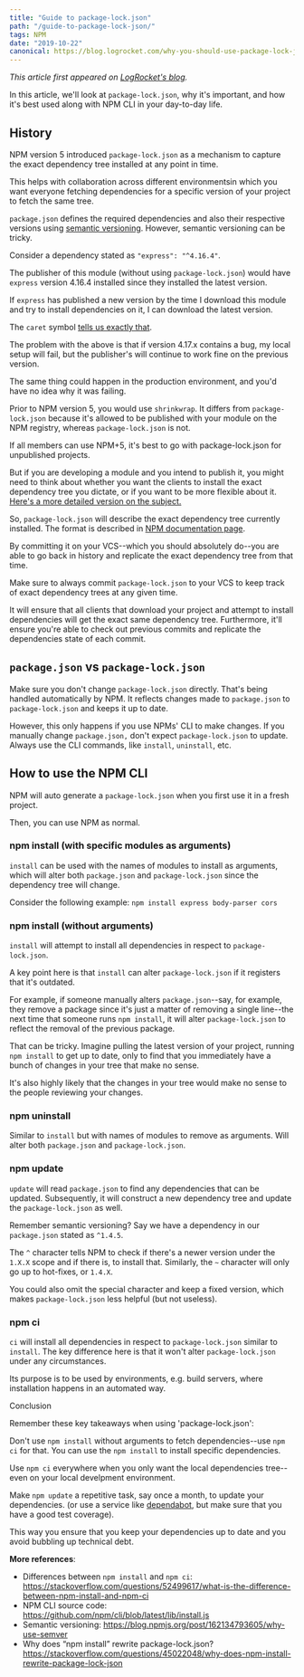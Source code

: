 ```yaml
---
title: "Guide to package-lock.json"
path: "/guide-to-package-lock-json/"
tags: NPM
date: "2019-10-22"
canonical: https://blog.logrocket.com/why-you-should-use-package-lock-json/
---
```


*This article first appeared on [LogRocket's blog](https://blog.logrocket.com/why-you-should-use-package-lock-json/).*

In this article, we'll look at `package-lock.json`, why it's important, and how it's best used along with NPM CLI in your day-to-day life. 
 
## History
NPM version 5 introduced `package-lock.json` as a mechanism to capture the exact dependency tree installed at any point in time. 

This helps with collaboration across different environmentsin which you want everyone fetching dependencies for a specific version of your project to fetch the same tree.

`package.json` defines the required dependencies and also their respective versions using [semantic versioning](https://semver.org/). However, semantic versioning can be tricky.

Consider a dependency stated as `"express": "^4.16.4"`. 

The publisher of this module (without using `package-lock.json`) would have `express` version 4.16.4 installed since they installed the latest version. 

If `express` has published a new version by the time I download this module and try to install dependencies on it, I can download the latest version. 

The `caret` symbol [tells us exactly that](https://stackoverflow.com/a/22345808/1955940).

The problem with the above is that if version 4.17.x contains a bug, my local setup will fail, but the publisher's will continue to work fine on the previous version. 

The same thing could happen in the production environment, and you'd have no idea why it was failing. 

Prior to NPM version 5, you would use `shrinkwrap`. It differs from `package-lock.json` because it's allowed to be published with your module on the NPM registry, whereas `package-lock.json` is not. 

If all members can use NPM+5, it's best to go with package-lock.json for unpublished projects. 

But if you are developing a module and you intend to publish it, you might need to think about whether you want the clients to install the exact dependency tree you dictate, or if you want to be more flexible about it. [Here's a more detailed version on the subject.](https://stackoverflow.com/a/46132512/1955940)

So, `package-lock.json` will describe the exact dependency tree currently installed. The format is described in [NPM documentation page](https://docs.npmjs.com/files/package-lock.json#dependencies-1). 

By committing it on your VCS--which you should absolutely do--you are able to go back in history and replicate the exact dependency tree from that time.

Make sure to always commit `package-lock.json` to your VCS to keep track of exact dependency trees at any given time. 

It will ensure that all clients that download your project and attempt to install dependencies will get the exact same dependency tree. Furthermore, it'll ensure you're able to check out previous commits and replicate the dependencies state of each commit. 

## `package.json` vs `package-lock.json`

Make sure you don't change `package-lock.json` directly. That's being handled automatically by NPM. It reflects changes made to `package.json` to `package-lock.json` and keeps it up to date.

However, this only happens if you use NPMs' CLI to make changes. If you manually change `package.json,` don't expect `package-lock.json` to update. Always use the CLI commands, like `install`, `uninstall`, etc. 

## How to use the NPM CLI
NPM will auto generate a `package-lock.json` when you first use it in a fresh project. 

Then, you can use NPM as normal.

### npm install (with specific modules as arguments)
`install` can be used with the names of modules to install as arguments, which will alter both `package.json` and `package-lock.json` since the dependency tree will change.

Consider the following example: 
 `npm install express body-parser cors`

### npm install (without arguments)
`install` will attempt to install all dependencies in respect to `package-lock.json`.

A key point here is that `install` can alter `package-lock.json` if it registers that it's outdated. 

For example, if someone manually alters `package.json`--say, for example, they remove a package since it's just a matter of removing a single line--the next time that someone runs `npm install`, it will alter `package-lock.json` to reflect the removal of the previous package. 

That can be tricky. Imagine pulling the latest version of your project, running `npm install` to get up to date, only to find that you immediately have a bunch of changes in your tree that make no sense. 

It's also highly likely that the changes in your tree would make no sense to the people reviewing your changes.  

### npm uninstall
Similar to `install` but with names of modules to remove as arguments. Will alter both `package.json` and `package-lock.json`.

### npm update
`update` will read `package.json` to find any dependencies that can be updated. Subsequently, it will construct a new dependency tree and update the `package-lock.json` as well.

Remember semantic versioning? Say we have a dependency in our `package.json` stated as `^1.4.5`. 

The `^` character tells NPM to check if there's a newer version under the `1.X.X` scope and if there is, to install that. Similarly, the `~` character will only go up to hot-fixes, or `1.4.X`. 

You could also omit the special character and keep a fixed version, which makes `package-lock.json` less helpful (but not useless).

### npm ci
`ci` will install all dependencies in respect to `package-lock.json` similar to `install`. The key difference here is that it won't alter `package-lock.json` under any circumstances.

Its purpose is to be used by environments, e.g. build servers, where installation happens in an automated way.

Conclusion

Remember these key takeaways when using 'package-lock.json':

Don't use `npm install` without arguments to fetch dependencies--use `npm ci` for that. You can use the `npm install` to install specific dependencies. 

Use `npm ci` everywhere when you only want the local dependencies tree--even on your local develpment environment.

Make `npm update` a repetitive task, say once a month, to update your dependencies. (or use a service like [dependabot](https://dependabot.com/), but make sure that you have a good test coverage). 

This way you ensure that you keep your dependencies up to date and you avoid bubbling up technical debt.

**More references**:
- Differences between `npm install` and `npm ci`: https://stackoverflow.com/questions/52499617/what-is-the-difference-between-npm-install-and-npm-ci
- NPM CLI source code: https://github.com/npm/cli/blob/latest/lib/install.js
- Semantic versioning: https://blog.npmjs.org/post/162134793605/why-use-semver
- Why does “npm install” rewrite package-lock.json? https://stackoverflow.com/questions/45022048/why-does-npm-install-rewrite-package-lock-json
